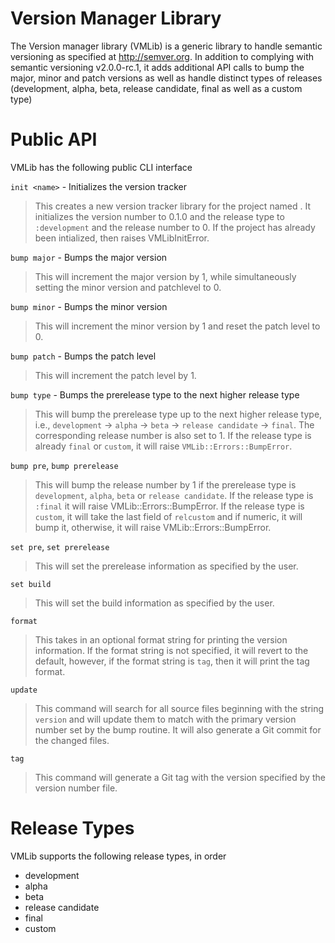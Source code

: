 Version Manager Library
=======================

The Version manager library (VMLib) is a generic library to handle
semantic versioning as specified at <http://semver.org>. In addition to
complying with semantic versioning v2.0.0-rc.1, it adds additional API
calls to bump the major, minor and patch versions as well as handle
distinct types of releases (development, alpha, beta, release candidate,
final as well as a custom type)

# Public API

VMLib has the following public CLI interface

`init <name>` - Initializes the version tracker
> This creates a new version tracker library for the project named
> <name>. It initializes the version number to 0.1.0 and the release
> type to `:development` and the release number to 0. If the project
> has already been intialized, then raises VMLibInitError.

`bump major` - Bumps the major version
> This will increment the major version by 1, while simultaneously
> setting the minor version and patchlevel to 0.

`bump minor` - Bumps the minor version
> This will increment the minor version by 1 and reset the patch level
> to 0.

`bump patch` - Bumps the patch level
> This will increment the patch level by 1.

`bump type` - Bumps the prerelease type to the next higher release type
> This will bump the prerelease type up to the next higher release type,
> i.e., `development` -> `alpha` -> `beta` -> `release candidate` ->
> `final`. The corresponding release number is also set to 1. If the
> release type is already `final` or `custom`, it will raise
> `VMLib::Errors::BumpError`.

`bump pre`, `bump prerelease`
> This will bump the release number by 1 if the prerelease type is
> `development`, `alpha`, `beta` or `release candidate`. If the
> release type is `:final` it will raise VMLib::Errors::BumpError.
> If the release type is `custom`, it will take the last field of
> `relcustom` and if numeric, it will bump it, otherwise, it will
> raise VMLib::Errors::BumpError.

`set pre`, `set prerelease`
> This will set the prerelease information as specified by the user.

`set build`
> This will set the build information as specified by the user.

`format`
> This takes in an optional format string for printing the version
> information. If the format string is not specified, it will revert to
> the default, however, if the format string is `tag`, then it will
> print the tag format.

`update`
> This command will search for all source files beginning with the
> string `version` and will update them to match with the primary
> version number set by the bump routine. It will also generate a Git
> commit for the changed files.

`tag`
> This command will generate a Git tag with the version specified by the
> version number file.

# Release Types

VMLib supports the following release types, in order

* development
* alpha
* beta
* release candidate
* final
* custom


